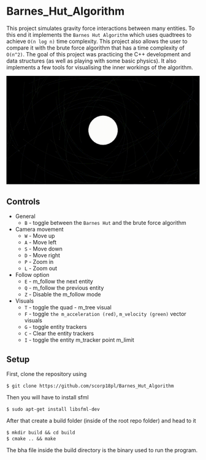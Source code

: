 # Barnes_Hut_Algorithm

This project simulates gravity force interactions between many entities. To this end it
implements the `Barnes Hut Algorithm` which uses quadtrees to achieve
`O(n log n)` time complexity. This project also allows the user to compare it with the brute force algorithm 
that has a time complexity of `O(n^2)`. The goal of this project was practicing the C++ development
and data structures (as well as playing with some basic physics).
It also implements a few tools for visualising the inner workings of the algorithm.

![](static/preview.gif)

## Controls

* General
    - `B` - toggle between the `Barnes Hut` and the brute force algorithm
* Camera movement
    - `W` - Move up
    - `A` - Move left
    - `S` - Move down
    - `D` - Move right
    - `P` - Zoom in
    - `L` - Zoom out
* Follow option
    - `E` - m_follow the next entity
    - `Q` - m_follow the previous entity
    - `Z` - Disable the m_follow mode
* Visuals
    - `T` - toggle the quad - m_tree visual
    - `F` - toggle `the m_acceleration (red)`, `m_velocity (green)` vector visuals
    - `G` - toggle entity trackers
    - `C` - Clear the entity trackers
    - `I` - toggle the entity m_tracker point m_limit

## Setup

First, clone the repository using
```console
$ git clone https://github.com/scorp18pl/Barnes_Hut_Algorithm
```
Then you will have to install sfml

```console
$ sudo apt-get install libsfml-dev
```

After that create a build folder (inside of the root repo folder) and head to it
```console
$ mkdir build && cd build
$ cmake .. && make
```
The bha file inside the build directory is the binary 
used to run the program.
